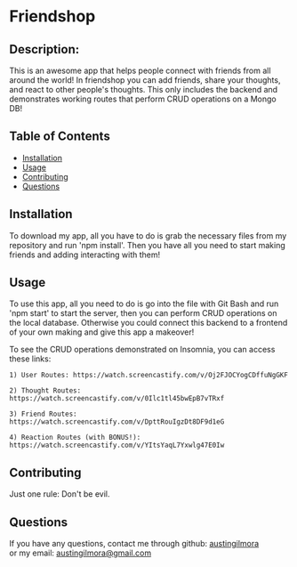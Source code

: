 # Friendshop

## Description:
  
   This is an awesome app that helps people connect with friends from all around the world! In friendshop you can add friends, share your thoughts, and react to other people's thoughts. This only includes the backend and demonstrates working routes that perform CRUD operations on a Mongo DB!
  
  ## Table of Contents

* [Installation](#installation)
* [Usage](#usage)
* [Contributing](#contributing)
* [Questions](#questions)
  
## Installation
  To download my app, all you have to do is grab the necessary files from my repository and run 'npm install'. Then you have all you need to start making friends and adding interacting with them!
  
## Usage
  To use this app, all you need to do is go into the file with Git Bash and run 'npm start' to start the server, then you can perform CRUD operations on the local database. Otherwise you could connect this backend to a frontend of your own making and give this app a makeover!

  To see the CRUD operations demonstrated on Insomnia, you can access these links:
  
    1) User Routes: https://watch.screencastify.com/v/Oj2FJOCYogCDffuNgGKF
    
    2) Thought Routes: https://watch.screencastify.com/v/0Ilc1tl45bwEpB7vTRxf
    
    3) Friend Routes: https://watch.screencastify.com/v/DpttRouIgzDt8DF9d1eG
    
    4) Reaction Routes (with BONUS!): https://watch.screencastify.com/v/YItsYaqL7Yxwlg47E0Iw
  
## Contributing
  Just one rule: Don't be evil.
  
## Questions
If you have any questions, contact me through github:
  <a href='https://github.com/austingilmora'>austingilmora</a><br>
or my email:
  <a href='mailto:austingilmora@gmail.com'>austingilmora@gmail.com</a>

